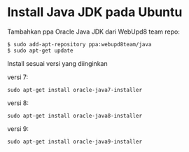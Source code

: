 # Install Java JDK pada Ubuntu

Tambahkan ppa Oracle Java JDK dari WebUpd8 team repo:
```
$ sudo add-apt-repository ppa:webupd8team/java
$ sudo apt-get update
```

Install sesuai versi yang diinginkan

versi 7:
```
sudo apt-get install oracle-java7-installer
```

versi 8:
```
sudo apt-get install oracle-java8-installer
```

versi 9:
```
sudo apt-get install oracle-java9-installer
```